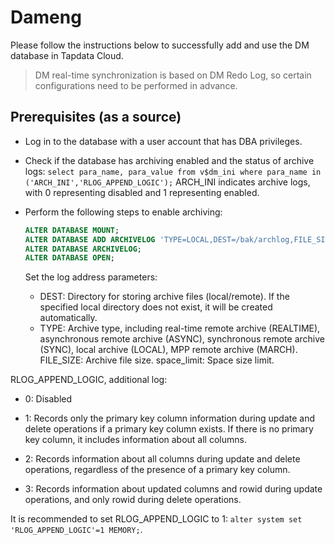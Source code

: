 # Dameng

Please follow the instructions below to successfully add and use the DM database in Tapdata Cloud.



> DM real-time synchronization is based on DM Redo Log, so certain configurations need to be performed in advance.

## Prerequisites (as a source)

- Log in to the database with a user account that has DBA privileges.

- Check if the database has archiving enabled and the status of archive logs: `select para_name, para_value from v$dm_ini where para_name in ('ARCH_INI','RLOG_APPEND_LOGIC');` ARCH_INI indicates archive logs, with 0 representing disabled and 1 representing enabled.

- Perform the following steps to enable archiving:

  ```sql
  ALTER DATABASE MOUNT;
  ALTER DATABASE ADD ARCHIVELOG 'TYPE=LOCAL,DEST=/bak/archlog,FILE_SIZE=64,SPACE_LIMIT=1024';
  ALTER DATABASE ARCHIVELOG;
  ALTER DATABASE OPEN;
  ```

  Set the log address parameters:

    - DEST: Directory for storing archive files (local/remote). If the specified local directory does not exist, it will be created automatically.
    - TYPE: Archive type, including real-time remote archive (REALTIME), asynchronous remote archive (ASYNC), synchronous remote archive (SYNC), local archive (LOCAL), MPP remote archive (MARCH). FILE_SIZE: Archive file size. space_limit: Space size limit.

RLOG_APPEND_LOGIC, additional log:

- 0: Disabled

- 1: Records only the primary key column information during update and delete operations if a primary key column exists. If there is no primary key column, it includes information about all columns.

- 2: Records information about all columns during update and delete operations, regardless of the presence of a primary key column.

- 3: Records information about updated columns and rowid during update operations, and only rowid during delete operations.

It is recommended to set RLOG_APPEND_LOGIC to 1: `alter system set 'RLOG_APPEND_LOGIC'=1 MEMORY;`.
